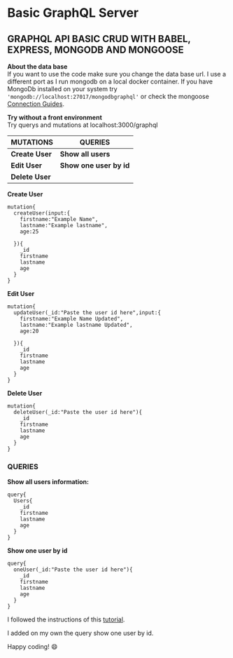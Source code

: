 # Basic GraphQL Server

## GRAPHQL API BASIC CRUD WITH BABEL, EXPRESS, MONGODB AND MONGOOSE

**About the data base**\
If you want to use the code make sure you change the data base url. I use a different port as I run mongodb on a local docker container.
If you have MongoDb installed on your system try ```'mongodb://localhost:27017/mongodbgraphql'``` or check the mongoose [Connection Guides](https://mongoosejs.com/docs/connections.html).

**Try without a front environment**\
Try querys and mutations at localhost:3000/graphql

| MUTATIONS | QUERIES |
| --- | --- |
| **Create User** | **Show all users**
| **Edit User** | **Show one user by id**
| **Delete User** | 

**Create User** 
```
mutation{
  createUser(input:{
    firstname:"Example Name",
    lastname:"Example lastname",
    age:25
    
  }){
    _id
    firstname
    lastname 
    age
  }
} 
```


**Edit User**
```
mutation{
  updateUser(_id:"Paste the user id here",input:{
    firstname:"Example Name Updated",
    lastname:"Example lastname Updated",
    age:20
    
  }){
    _id
    firstname
    lastname 
    age
  }
}
```

**Delete User**
```
mutation{
  deleteUser(_id:"Paste the user id here"){
    _id
    firstname
    lastname 
    age
  }
}
```

### QUERIES

**Show all users information:**
```
query{
  Users{
    _id
    firstname
    lastname
    age
  }
}
```

**Show one user by id**

```
query{
  oneUser(_id:"Paste the user id here"){
    _id
    firstname
    lastname 
    age
  }
}
```

I followed the instructions of this [tutorial](https://www.youtube.com/watch?v=Wl8O6wW4FJU&list=RDCMUCX9NJ471o7Wie1DQe94RVIg&start_radio=1&rv=Wl8O6wW4FJU&t=2&ab_channel=Fazt).

I added on my own the query show one user by id.

Happy coding! :smile: 




